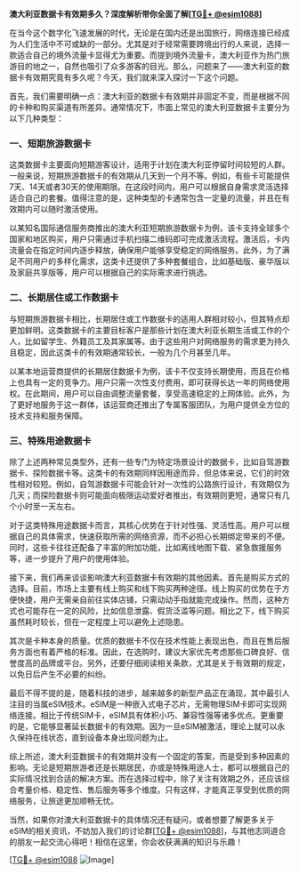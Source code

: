 **澳大利亚数据卡有效期多久？深度解析带你全面了解[[TG💪+ @esim1088](https://t.me/s/esim1088)]**

在当今这个数字化飞速发展的时代，无论是在国内还是出国旅行，网络连接已经成为人们生活中不可或缺的一部分。尤其是对于经常需要跨境出行的人来说，选择一款适合自己的境外流量卡显得尤为重要。而提到境外流量卡，澳大利亚作为热门旅游目的地之一，自然也吸引了众多游客的目光。那么，问题来了——澳大利亚的数据卡有效期究竟有多久呢？今天，我们就来深入探讨一下这个问题。

首先，我们需要明确一点：澳大利亚的数据卡有效期并非固定不变，而是根据不同的卡种和购买渠道有所差异。通常情况下，市面上常见的澳大利亚数据卡主要分为以下几种类型：

### 一、短期旅游数据卡

这类数据卡主要面向短期游客设计，适用于计划在澳大利亚停留时间较短的人群。一般来说，短期旅游数据卡的有效期从几天到一个月不等。例如，有些卡可能提供7天、14天或者30天的使用期限。在这段时间内，用户可以根据自身需求灵活选择适合自己的套餐。值得注意的是，这种类型的卡通常包含一定量的流量，并且在有效期内可以随时激活使用。

以某知名国际通信服务商推出的澳大利亚短期旅游数据卡为例，该卡支持全球多个国家和地区购买，用户只需通过手机扫描二维码即可完成激活流程。激活后，卡内流量会在指定时间内逐步释放，确保用户能够享受稳定的网络服务。此外，为了满足不同用户的多样化需求，这类卡还提供了多种套餐组合，比如基础版、豪华版以及家庭共享版等，用户可以根据自己的实际需求进行挑选。

### 二、长期居住或工作数据卡

与短期旅游数据卡相比，长期居住或工作数据卡的适用人群相对较小，但其特点却更加鲜明。这类数据卡的主要目标客户是那些计划在澳大利亚长期生活或工作的个人，比如留学生、外籍员工及其家属等。由于这些用户对网络服务的需求更为持久且稳定，因此这类卡的有效期通常较长，一般为几个月甚至几年。

以某本地运营商提供的长期居住数据卡为例，该卡不仅支持长期使用，而且在价格上也具有一定的竞争力。用户只需一次性支付费用，即可获得长达一年的网络使用权。在此期间，用户可以自由调整流量套餐，享受高速稳定的上网体验。此外，为了更好地服务于这一群体，该运营商还推出了专属客服团队，为用户提供全方位的技术支持和服务保障。

### 三、特殊用途数据卡

除了上述两种常见类型外，还有一些专门为特定场景设计的数据卡，比如自驾游数据卡、探险数据卡等。这类卡的有效期同样因用途而异，但总体来说，它们的时效性相对较短。例如，自驾游数据卡可能会针对一次性的公路旅行设计，有效期仅为几天；而探险数据卡则可能面向极限运动爱好者推出，有效期则更短，通常只有几个小时至一天左右。

对于这类特殊用途数据卡而言，其核心优势在于针对性强、灵活性高。用户可以根据自己的具体需求，快速获取所需的网络资源，而不必担心长期绑定带来的不便。同时，这些卡往往还配备了丰富的附加功能，比如离线地图下载、紧急救援服务等，进一步提升了用户的使用体验。

接下来，我们再来谈谈影响澳大利亚数据卡有效期的其他因素。首先是购买方式的选择。目前，市场上主要有线上购买和线下购买两种途径。线上购买的优势在于方便快捷，用户无需亲自前往实体店铺，只需动动手指就能完成操作。然而，这种方式也可能存在一定的风险，比如信息泄露、假货泛滥等问题。相比之下，线下购买虽然耗时较长，但在一定程度上可以避免上述隐患。

其次是卡种本身的质量。优质的数据卡不仅在技术性能上表现出色，而且在售后服务方面也有着严格的标准。因此，在选购时，建议大家优先考虑那些口碑良好、信誉度高的品牌或平台。另外，还要仔细阅读相关条款，尤其是关于有效期的规定，以免日后产生不必要的纠纷。

最后不得不提的是，随着科技的进步，越来越多的新型产品正在涌现，其中最引人注目的当属eSIM技术。eSIM是一种嵌入式电子芯片，无需物理SIM卡即可实现网络连接。相比于传统SIM卡，eSIM具有体积小巧、兼容性强等诸多优点。更重要的是，它能够显著延长数据卡的有效期。因为一旦eSIM被激活，理论上就可以永久保持在线状态，直到设备本身出现问题为止。

综上所述，澳大利亚数据卡的有效期并没有一个固定的答案，而是受到多种因素的影响。无论是短期旅游者还是长期居民，亦或是特殊用途人士，都可以根据自己的实际情况找到合适的解决方案。而在选择过程中，除了关注有效期之外，还应该综合考量价格、稳定性、售后服务等多个维度。只有这样，才能真正享受到优质的网络服务，让旅途更加顺畅无忧。

当然，如果你对澳大利亚数据卡的具体情况还有疑问，或者想要了解更多关于eSIM的相关资讯，不妨加入我们的讨论群[[TG💪+ @esim1088](https://t.me/s/esim1088)]，与其他志同道合的朋友一起交流心得吧！相信在这里，你会收获满满的知识与乐趣！

[[TG💪+ @esim1088](https://t.me/s/esim1088) ![Image](https://i.postimg.cc/4NQfJmqS/Snipaste-2025-05-13-00-14-12.png)]